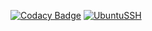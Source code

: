 [![Codacy Badge](https://app.codacy.com/project/badge/Grade/76a6c29d9d3b4972ab51c3c2db0e7aff)](https://www.codacy.com/gh/cbendot/UbuntuSSH/dashboard?utm_source=github.com&amp;utm_medium=referral&amp;utm_content=cbendot/UbuntuSSH&amp;utm_campaign=Badge_Grade) [![UbuntuSSH](https://github.com/cbendot/UbuntuSSH/actions/workflows/UbuntuSSH.yml/badge.svg?branch=main)](https://github.com/cbendot/UbuntuSSH/actions/workflows/UbuntuSSH.yml)
